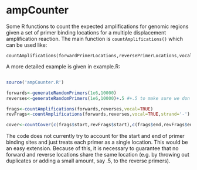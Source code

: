 # ampCounter
Some R functions to count the expected amplifications for genomic regions given a set of primer binding locations for a multiple displacement amplification reaction. The main function is <code>countAmplifications()</code> which can be used like:
```
countAmplifications(forwardPrimerLocations,reversePrimerLocations,vocal=TRUE)
```
A more detailed example is given in example.R:
```R

source('ampCounter.R')

forwards<-generateRandomPrimers(1e6,10000)
reverses<-generateRandomPrimers(1e6,10000)+.5 #+.5 to make sure we don't get any overlaps with forwards

frags<-countAmplifications(forwards,reverses,vocal=TRUE)
revFrags<-countAmplifications(forwards,reverses,vocal=TRUE,strand='-')

cover<-countCover(c(frags$start,revFrags$start),c(frags$end,revFrags$end),vocal=TRUE)+2 #+2 for original + and - strand
```

The code does not currently try to account for the start and end of primer binding sites and just treats each primer as a single location. This would be an easy extension. Because of this, it is necessary to guarantee that no forward and reverse locations share the same location (e.g. by throwing out duplicates or adding a small amount, say .5, to the reverse primers).
